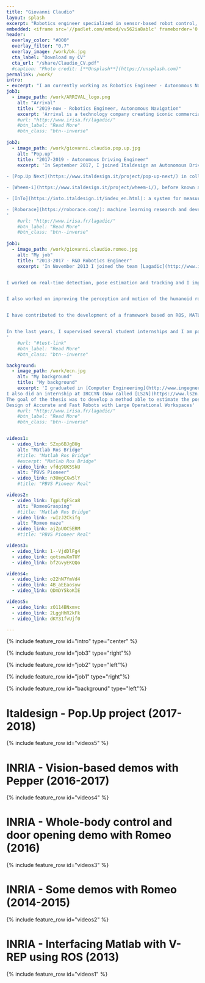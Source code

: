 ```yaml
---
title: "Giovanni Claudio"
layout: splash
excerpt: "Robotics engineer specialized in sensor-based robot control, visual servoing, computer vision and machine learning."
embedded: <iframe src='//padlet.com/embed/vv562ia8ablc' frameborder='0' width='100%' height='400px' style='padding:0;margin:0;border:none'></iframe>
header:
  overlay_color: "#000"
  overlay_filter: "0.7"
  overlay_image: /work/bk.jpg
  cta_label: "Download my CV"
  cta_url: "/share/Claudio_CV.pdf"
  #caption: "Photo credit: [**Unsplash**](https://unsplash.com)"
permalink: /work/
intro: 
- excerpt: "I am currently working as Robotics Engineer - Autonomous Navigation at [Arrival](https://arrival.com/) in London."
job3:
  - image_path: /work/ARRIVAL_logo.png
    alt: "Arrival"
    title: "2019-now - Robotics Engineer, Autonomous Navigation"
    excerpt: 'Arrival is a technology company creating iconic commercial electric vehicles at the same cost as petrol and diesel equivalents to make electric vehicles mainstream. Arrival has taken a ground-up approach to make vehicles in a new way - light, modular and efficient, saving 50% cost of ownership with a range of up to 300 miles. Using Design Thinking, Arrival is reimagining the engineering and manufacturing of vehicles to confront legacy industry challenges that to date have prevented the mainstream adoption of EV technology.'
    #url: "http://www.irisa.fr/lagadic/"
    #btn_label: "Read More"
    #btn_class: "btn--inverse"
    
job2:
  - image_path: /work/giovanni.claudio.pop.up.jpg
    alt: "Pop.up"
    title: "2017-2019 - Autonomous Driving Engineer"
    excerpt: 'In September 2017, I joined Italdesign as Autonomous Driving Engineer. My primary task was to research, implement and deploy perception, mapping/localization and control algorithms for autonomous vehicles. I worked on several projects, such as:   
    
- [Pop.Up Next](https://www.italdesign.it/project/pop-up-next/) in collaboration with Airbus and Audi: an electric, modular and autonomous flying car.   

- [Wheem-i](https://www.italdesign.it/project/wheem-i/), before known as Moby: the first mobility service designed for wheelchair users.   

- [InTo](https://into.italdesign.it/index_en.html): a system for measuring the flow of passengers with LEDs that reveal which railcars are the least crowded for boarding.   

- [Roborace](https://roborace.com/): machine learning research and development project to push the limit of the robocar (DevBot 2.0). Click [here](https://www.italdesign.it/roborace-italdesign-and-datalab-munich-to-accelerate-machine-learning-together/) for more information.
'
    #url: "http://www.irisa.fr/lagadic/"
    #btn_label: "Read More"
    #btn_class: "btn--inverse"
    
job1:
  - image_path: /work/giovanni.claudio.romeo.jpg
    alt: "My job"
    title: "2013-2017 - R&D Robotics Engineer"
    excerpt: 'In November 2013 I joined the team [Lagadic](http://www.irisa.fr/lagadic/)  in INRIA Rennes led by [François Chaumette](http://www.irisa.fr/lagadic/team/Francois.Chaumette-eng.html) with the role of R&D Robotics Engineer. My goal was to make robots smarter, helping them to perceive and understand our world and to take action autonomously.   


I worked on real-time detection, pose estimation and tracking and I implemented state-of-the-art visual servoing algorithms that significantly improved the robustness and accuracy of several types of robots (mobile, humanoid, industrial robots and drones). To validate these approaches, I created numerous demonstrations using 2D and RGB-D cameras, radars and microphones. 


I also worked on improving the perception and motion of the humanoid robots Romeo and Pepper. These robots can now track a target with their gaze, detect and follow a person, detect and grasp objects, deliver them to a human, manipulate them using two hands simultaneously and open a door.


I have contributed to the development of a framework based on ROS, MATLAB/Simulink, and V-REP, for a fast prototyping of robot control algorithms. This system allows testing sensor-based control algorithms before on simulated robots in V-REP and later on the real robots, with a few changes. 


In the last years, I supervised several student internships and I am participating as a mentor in the Google Summer of Code. I also published scientific articles at IEEE Robotics and Automation Letters (RA-L), ICRA’17 and Humanoids’16.
'
    #url: "#test-link"
    #btn_label: "Read More"
    #btn_class: "btn--inverse"

background:
  - image_path: /work/ecn.jpg
    alt: "My background"
    title: "My background"
    excerpt: 'I graduated in [Computer Engineering](http://www.ingegneriainformatica.dibris.unige.it/) in Genoa (Italy) and later I obtained a double degree: Master in Robotics Engineering (University of Genoa) and  Master ARIA in Advanced Robotics (École Centrale de Nantes). 
I also did an internship at IRCCYN (Now called [LS2N](https://www.ls2n.fr/?lang=en)) on "Pose and velocity estimation for high-speed robot control" (using a vision system) under the supervision of Philippe Martinet.
The goal of the thesis was to develop a method able to estimate the pose and the velocity of a high-speed parallel robot at a very high frequency (1 kHz- 2 kHz). My work was part of the French ANR [Project ARROW](https://pagesperso.ls2n.fr/~briot-s/ANR_ARROW.html):
Design of Accurate and Fast Robots with Large Operational Workspaces'
    #url: "http://www.irisa.fr/lagadic/"
    #btn_label: "Read More"
    #btn_class: "btn--inverse"


videos1:
  - video_link: SZxp6BJgBUg
    alt: "Matlab Ros Bridge"
    #title: "Matlab Ros Bridge"
    #excerpt: "Matlab Ros Bridge"
  - video_link: vfdq9UK5SkU
    alt: "PBVS Pioneer"
  - video_link: n3UmgCXw5lY
    #title: "PBVS Pioneer Real"

videos2:
  - video_link: TgpLfgFSca8
    alt: "RomeoGrasping"
    #title: "Matlab Ros Bridge"
  - video_link: -wIzJ2Ckifg
    alt: "Romeo maze"
  - video_link: ajZpUOC5ERM
    #title: "PBVS Pioneer Real"

videos3:
  - video_link: 1--VjdDlFg4
  - video_link: qotsmwXmTUY
  - video_link: bf2GvyEKQQo

videos4:
  - video_link: o22hN7YmVd4
  - video_link: 4B_aEEaosyw
  - video_link: QDmDY5koKIE

videos5:
  - video_link: zO114BNxmvc
  - video_link: 2LggHhR2kFk
  - video_link: dKY31fvUjf0

---
```


{% include feature_row id="intro" type="center" %}

{% include feature_row id="job3" type="right"%}

{% include feature_row id="job2" type="left"%}

{% include feature_row id="job1" type="right"%}

{% include feature_row id="background" type="left"%}

# Italdesign - Pop.Up project (2017-2018)	
{% include feature_row id="videos5" %}

# INRIA - Vision-based demos with Pepper (2016-2017)
{% include feature_row id="videos4" %}

# INRIA - Whole-body control and door opening demo with Romeo (2016)
{% include feature_row id="videos3" %}

# INRIA - Some demos with Romeo (2014-2015)
{% include feature_row id="videos2" %}

# INRIA - Interfacing Matlab with V-REP using ROS (2013)
{% include feature_row id="videos1" %}
